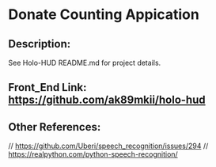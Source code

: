 # Donate Counting Appication

## Description:
See Holo-HUD README.md for project details.

## Front_End Link: https://github.com/ak89mkii/holo-hud

## Other References:
// https://github.com/Uberi/speech_recognition/issues/294
// https://realpython.com/python-speech-recognition/